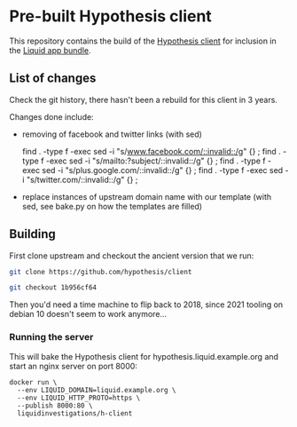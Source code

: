 # Pre-built Hypothesis client
This repository contains the build of the [Hypothesis
client](https://github.com/hypothesis/client) for inclusion in the [Liquid app
bundle](http://github.com/Liquidinvestigations/node).


## List of changes

Check the git history, there hasn't been a rebuild for this client in 3 years.

Changes done include:
- removing of facebook and twitter links (with sed)

    find . -type f -exec sed -i "s/www.facebook.com/::invalid::/g" {} \;
    find . -type f -exec sed -i "s/mailto:?subject/::invalid::/g" {} \;
    find . -type f -exec sed -i "s/plus.google.com/::invalid::/g" {} \;
    find . -type f -exec sed -i "s/twitter.com/::invalid::/g" {} \;


- replace instances of upstream domain name with our template (with sed, see bake.py on how the templates are filled)

## Building

First clone upstream and checkout the ancient version that we run:

```bash
git clone https://github.com/hypothesis/client

git checkout 1b956cf64
```

Then you'd need a time machine to flip back to 2018, since 2021 tooling on debian 10 doesn't seem to work anymore...



### Running the server

This will bake the Hypothesis client for hypothesis.liquid.example.org and
start an nginx server on port 8000:
```shell
docker run \
  --env LIQUID_DOMAIN=liquid.example.org \
  --env LIQUID_HTTP_PROTO=https \
  --publish 8000:80 \
  liquidinvestigations/h-client
```
